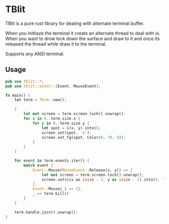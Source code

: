 # TBlit #
TBlit is a pure rust library for dealing with alternate terminal buffer.

When you initliaze the terminal it creats an alternate thread to deal with io.
When you want to drow lock down the surface and draw to it and once its released the thread while draw it to the terminal.

Supports any ANSI terminal.

## Usage ##
```rust
pub use tblit::*;
pub use tblit::event::{Event, MouseEvent};

fn main() {
    let term = Term::new();

    {
        let mut screen = term.screen.lock().unwrap();
        for x in 0..term.size.x {
            for y in 0..term.size.y {
                let spot = &(x, y).into();
                screen.set(spot, 'x');
                screen.set_fg(spot, Color(0, 70, 0));
            }
        }
    }

    for event in term.events.iter() {
        match event {
            Event::Mouse(MouseEvent::Release(x, y)) => {
                let mut screen = term.screen.lock().unwrap();
                screen.set(&(x as isize - 1, y as isize - 1).into(), ' ');
            },
            Event::Mouse(_) => {},
            _ => term.kill()
        }
    }

    term.handle.join().unwrap();
}
```
